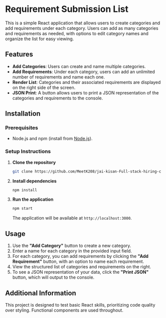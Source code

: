 # Requirement Submission List

This is a simple React application that allows users to create categories and add requirements under each category. Users can add as many categories and requirements as needed, with options to edit category names and organize the list for easy viewing.

## Features

- **Add Categories**: Users can create and name multiple categories.
- **Add Requirements**: Under each category, users can add an unlimited number of requirements and name each one.
- **Render List**: Categories and their associated requirements are displayed on the right side of the screen.
- **JSON Print**: A button allows users to print a JSON representation of the categories and requirements to the console.

## Installation

### Prerequisites

- Node.js and npm (install from [Node.js](https://nodejs.org/)).

### Setup Instructions

1. **Clone the repository**

   ```bash
   git clone https://github.com/MeetK208/jai-kisan-Full-stack-hiring-challenge.git
   ```

2. **Install dependencies**

   ```bash
   npm install
   ```

3. **Run the application**

   ```bash
   npm start
   ```

   The application will be available at `http://localhost:3000`.

## Usage

1. Use the **"Add Category"** button to create a new category.
2. Enter a name for each category in the provided input field.
3. For each category, you can add requirements by clicking the **"Add Requirement"** button, with an option to name each requirement.
4. View the structured list of categories and requirements on the right.
5. To see a JSON representation of your data, click the **"Print JSON"** button, which will output to the console.

## Additional Information

This project is designed to test basic React skills, prioritizing code quality over styling. Functional components are used throughout.
